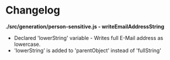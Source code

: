 # Changelog

**./src/generation/person-sensitive.js - writeEmailAddressString**
* Declared 'lowerString' variable - Writes full E-Mail address as lowercase.
* 'lowerString' is added to 'parentObject' instead of 'fullString'
